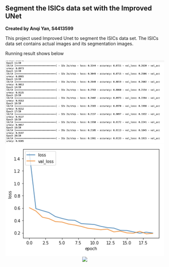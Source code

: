 <h2>
Segment the ISICs data set with the Improved UNet 
</h2>
<b>Created by Anqi Yan, S4413599</b>
<p>
This project used Improved Unet to segment the ISICs data set. The ISICs data
set contains actual images and its segmentation images.
</p>

<p2>
Running result shows below
</p2>
<p align="center"> 
	<img src="./IMG_Folder/history_dsc.png" />
	<img src="./IMG_Folder/loss_valoss.png" />
	<img src="./IMG_Folder/loss_train_acc.png" />
</p>